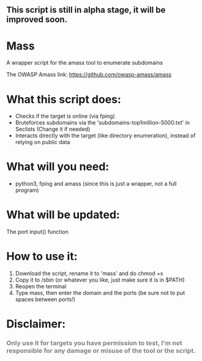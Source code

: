 <H2>This script is still in alpha stage, it will be improved soon.</H2>

# Mass
A wrapper script for the amass tool to enumerate subdomains

The OWASP Amass link: <a href="https://github.com/owasp-amass/amass">https://github.com/owasp-amass/amass</a>

# What this script does:

* Checks if the target is online (via fping)
* Bruteforces subdomains via the 'subdomains-top1million-5000.txt' in Seclists (Change it if needed)
* Interacts directly with the target (like directory enumeration), instead of relying on public data

# What will you need:
* python3, fping and amass (since this is just a wrapper, not a full program)

# What will be updated:
The port input() function

# How to use it:
1. Download the script, rename it to 'mass' and do chmod +x
2. Copy it to /sbin (or whatever you like, just make sure it is in $PATH)
3. Reopen the terminal
4. Type mass, then enter the domain and the ports (be sure not to put spaces between ports!)

# Disclaimer:
  <h3 style="color:grey;">Only use it for targets you have permission to test, I'm not responsible for any damage or misuse of the tool or the script.</h3>
